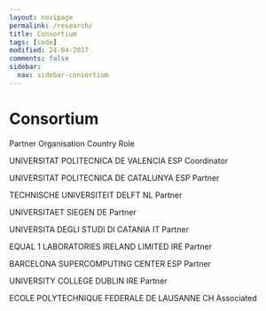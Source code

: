 ```yaml
---
layout: novipage
permalink: /research/
title: Consortium
tags: [code]
modified: 24-04-2017
comments: false
sidebar:
  nav: sidebar-consortium
---
```


<!---
	Details about sidebar info is provided inside _data/navigation.yml file
-->

# Consortium 
 
Partner Organisation				Country		Role

UNIVERSITAT POLITECNICA DE VALENCIA		ESP		Coordinator

UNIVERSITAT POLITECNICA DE CATALUNYA		ESP		Partner

TECHNISCHE UNIVERSITEIT DELFT			NL		Partner

UNIVERSITAET SIEGEN				DE		Partner

UNIVERSITA DEGLI STUDI DI CATANIA		IT		Partner

EQUAL 1 LABORATORIES IRELAND LIMITED		IRE		Partner

BARCELONA SUPERCOMPUTING CENTER			ESP		Partner

UNIVERSITY COLLEGE DUBLIN			IRE		Partner

ECOLE POLYTECHNIQUE FEDERALE DE LAUSANNE	CH	 	Associated
﻿

<!----
## [<u>Cloud Imaging</u>](https://soumyabrata.github.io/cloud/)
In this project, we develop low-cost, high resolution, ground-based sky cameras for imaging the atmosphere. These cameras capture continuous stream of images, which are essential to learn cloud dynamics and understand various atmospheric events. We devise state-of-the-art image segmentation and image classification algorithms that computes automated cloud coverage data, recognizes cloud types and estimates the cloud-base height. [[read more](https://soumyabrata.github.io/cloud/)]
    <br />
    <img src="{{ site.url }}/images/sky-imaging.png">
    *(From left to right) Sky Camera, Whole Sky Image captured by the camera* 


## [<u>Coastline monitoring</u>](https://soumyabrata.github.io/coastline/)
This research aims to improve coastline extraction from satellite images by evaluating different approaches. It considers deep learning methods and edge detection algorithms on spectral bands/indices to automatically extract coastlines and land cover maps. A new open-source dataset of labeled high-resolution satellite images will also be released. This research can have a significant impact on fields such as coastal management and disaster response planning. [[read more](https://soumyabrata.github.io/coastline/)]
<br />
<img src="{{ site.url }}/images/sample-coast-edge.png"><br />
*(From left to right) Illustration of a satellite image, along with corresponding binary land/water map and detected coastline.* 



## [<u>Solar Energy</u>](https://soumyabrata.github.io/solar/)
In this project, we use a multi-modal data integration approach, in using various sensors (camera images + weather station recordings) to provide useful insights about solar energy. We use image- and weather-station- data for accurate solar energy estimation and forecasting. This is useful in the field of photovoltaic (PV) generation and integration. [[read more](https://soumyabrata.github.io/solar/)]
    <br />
    <img src="{{ site.url }}/images/upot.png">
    *(From left to right) Utrecht Photovoltaic Outdoor Test facility (UPOT) with photo courtesy of Arjen de Waal, Solar Irradiance fluctuations on the event of an overcast day.* 




## [<u>Knowledge Graph</u>](https://soumyabrata.github.io/knowledgegraph/)
In this project, we aim to make knowledge graph technologies more accessible to climate and energy researchers. A large number of today's climate data centers present their collected data in the form of raw tables (e.g. RDB, CSV, JSON): KNMI Climate Explorer, NOAA datasets. Recently, one of the popular solutions that is greatly explored is employing an ontology or a knowledge graph, that offers the expressivity and flexibility to easily extend to various interoperable domains. [[read more](https://soumyabrata.github.io/knowledgegraph/)]
    <br />
    <img src="{{ site.baseurl }}/images/KG-NOAA.png">
    *Our proposed knowledge graph model modelled on NOAA climate data.* 



## [<u>Product Placement</u>](https://soumyabrata.github.io/advertisement/)
This project involves designing an advertisement detection- and integration- system for multimedia videos. It is useful for next-generation online publicity (viz. product placement and embedded marketing), wherein advertisements are seamlessly integrated into the video scenes. We use deep-learning based techniques for determining if a video frame contains an existing advert, and for accurate localization of adverts in the selected video frame. Subsequently, new adverts are seamlessly implanted into the original video, to create a new augmented video. [[read more](https://soumyabrata.github.io/advertisement/)]
    <br />
    <img src="{{ site.url }}/images/hw1-image.png">
    *(From left to right) Screen grab of original video and augmented video respectively.* 


## [<u>Security</u>](https://soumyabrata.github.io/security/)
Software Defined Networking (SDN) has transformed the manner in which we manage the network, without regard to the underlying network technology. It is now easier and cheaper to scale networking solutions to different devices. However, such networking systems are more prone to security vulnerabilities as compared to traditional systems. In this research theme, we explore machine learning technique to develop security solutions for such networks. [[read more](https://soumyabrata.github.io/security/)]


## [<u>E-Health</u>](https://soumyabrata.github.io/ehealth/)
Medicine has traditionally always been an empirical field. With the onset of higher computing power and availability of large-scale dataset, it is now increasingly easier to derive insights of any disease. In this research theme, we have set an ambitious goal to use machine-learning models to characterize the empirical model of medicine. [[read more](https://soumyabrata.github.io/ehealth/)]


<!---
## [<u>Communications</u>](https://soumyabrata.github.io/communication/)
This project deals with the analysis of user- interaction and cooperation in wireless networks. We propose algorithmic framework, that helps in improving the performance of the IEEE 802.11 protocol. 

<br />
We also work in proposing a dynamic frequency allocation and interference mitigation algorithm for dense urban wireless networks. The algorithm is implemented and tested on-air in a proprietary Ericsson software.


<br />
[[more details](https://soumyabrata.github.io/communication/)]

## [<u>Software</u>](https://soumyabrata.github.io/software/)
In this research theme, we dealt with several software-related issues. Heap management is responsible for the allocation of heap segments to a running application. We propose a new heap management technique that has an inherent auto compaction technique in its algorithm leading to minimum fragmentation of memory space. 

<br />
We also developed randomized cryptographic techniques that can be effectively provide better security solutions.

-->
